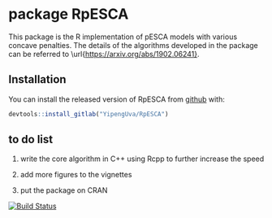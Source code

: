 # package RpESCA

This package is the R implementation of pESCA models with various concave penalties. The details of the 
algorithms developed in the package can be referred to \url{https://arxiv.org/abs/1902.06241}.

## Installation

You can install the released version of RpESCA from [github](https://github.com) with:

``` r
devtools::install_gitlab("YipengUva/RpESCA")
```

## to do list
1. write the core algorithm in C++ using Rcpp to further increase the speed

2. add more figures to the vignettes

3. put the package on CRAN


[![Build Status](https://travis-ci.com/YipengUva/RpESCA.svg?branch=master)](https://travis-ci.com/YipengUva/RpESCA)
